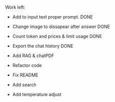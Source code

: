 Work left:
- Add to input text proper prompt. DONE
- Change image to dissapear after answer DONE
- Count token and prices & limit usage DONE
- Export the chat history DONE
- Add RAG & chatPDF
- Refactor code
- Fix README

- Add search
- Add temperature adjust